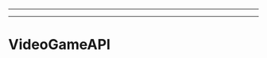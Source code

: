 -----------------------------------
----------------------------------------------------------------------------------------------------
# VideoGameAPI
